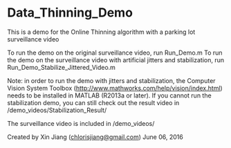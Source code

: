 # Data_Thinning_Demo
This is a demo for the Online Thinning algorithm with a parking lot surveillance video

To run the demo on the original surveillance video, run Run_Demo.m
To run the demo on the surveillance video with artificial jitters and stabilization, run Run_Demo_Stabilize_Jittered_Video.m 

Note: in order to run the demo with jitters and stabilization, the Computer Vision System Toolbox (http://www.mathworks.com/help/vision/index.html) needs to be installed in MATLAB (R2013a or later). If you cannot run the stabilization demo, you can still check out the result video in /demo_videos/Stabilization_Result/

The surveillance video is included in /demo_videos/

Created by Xin Jiang (chlorisjiang@gmail.com)
June 06, 2016
